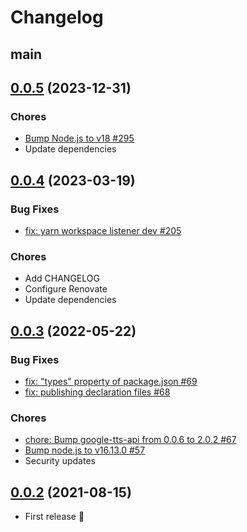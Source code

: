 # Changelog

## main

## [0.0.5](https://github.com/inouetakuya/google-nest-notifier/compare/v0.0.4...v0.0.5) (2023-12-31)

### Chores

- [Bump Node.js to v18 #295](https://github.com/inouetakuya/google-nest-notifier/pull/295)
- Update dependencies

## [0.0.4](https://github.com/inouetakuya/google-nest-notifier/compare/v0.0.3...v0.0.4) (2023-03-19)

### Bug Fixes
 
- [fix: yarn workspace listener dev #205](https://github.com/inouetakuya/google-nest-notifier/pull/205)

### Chores

- Add CHANGELOG
- Configure Renovate
- Update dependencies

## [0.0.3](https://github.com/inouetakuya/google-nest-notifier/compare/v0.0.2...v0.0.3) (2022-05-22)

### Bug Fixes

- [fix: "types" property of package.json #69](https://github.com/inouetakuya/google-nest-notifier/pull/69)
- [fix: publishing declaration files #68](https://github.com/inouetakuya/google-nest-notifier/pull/68)

### Chores

- [chore: Bump google-tts-api from 0.0.6 to 2.0.2 #67](https://github.com/inouetakuya/google-nest-notifier/pull/67)
- [Bump node.js to v16.13.0 #57](https://github.com/inouetakuya/google-nest-notifier/pull/57)
- Security updates

## [0.0.2](https://github.com/inouetakuya/google-nest-notifier/tree/v0.0.2) (2021-08-15)

- First release :tada:
